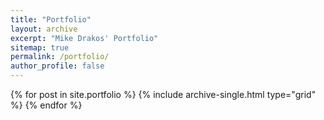```yaml
---
title: "Portfolio"
layout: archive
excerpt: "Mike Drakos' Portfolio"
sitemap: true
permalink: /portfolio/
author_profile: false
---
```


<div class="grid__wrapper">
  {% for post in site.portfolio %}
    {% include archive-single.html type="grid" %}
  {% endfor %}
</div>
